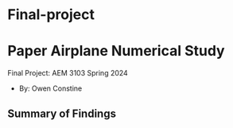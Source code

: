 # Final-project

  # Paper Airplane Numerical Study
  Final Project: AEM 3103 Spring 2024

  - By: Owen Constine

## Summary of Findings
